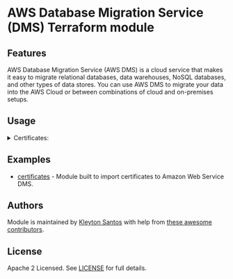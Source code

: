 # AWS Database Migration Service (DMS) Terraform module

## Features

AWS Database Migration Service (AWS DMS) is a cloud service that makes it easy to migrate relational databases, data warehouses, NoSQL databases, and other types of data stores. You can use AWS DMS to migrate your data into the AWS Cloud or between combinations of cloud and on-premises setups.

## Usage

<details>
  <summary>Certificates:</summary>

```hcl
module "certificates" {
  source = "../../modules/certificates/"

  create = true

  certificate_id  = "name"
  certificate_pem = file("path_pem_file")

  tags = var.tags
}
```
</details>

## Examples

- [certificates](https://github.com/kleytonhsantos/terraform-aws-dms/tree/main/examples/certificates) - Module built to import certificates to Amazon Web Service DMS.

## Authors

Module is maintained by [Kleyton Santos](https://github.com/kleytonhsantos) with help from [these awesome contributors](https://github.com/kleytonhsantos/terraform-aws-dms/graphs/contributors).

## License

Apache 2 Licensed. See [LICENSE](https://github.com/kleytonhsantos/terraform-aws-dms/LICENSE) for full details.
